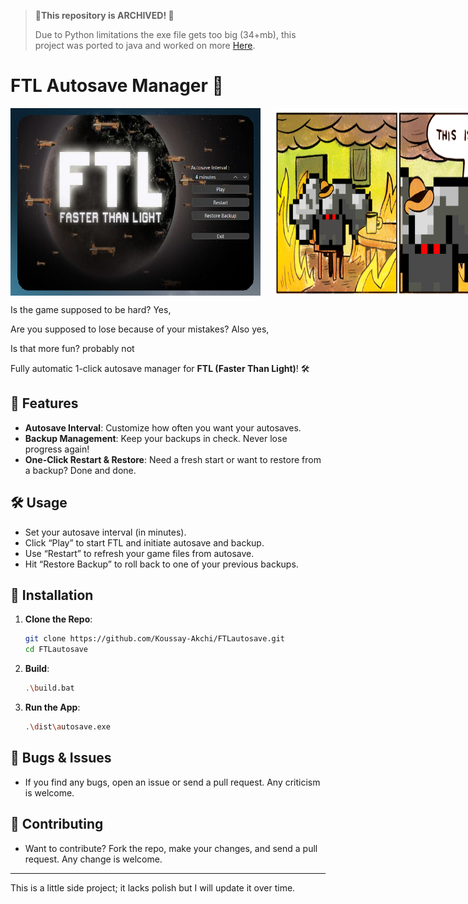 > **🚨This repository is ARCHIVED! 🚨**
>
> Due to Python limitations the exe file gets too big (34+mb), this project was ported to java and worked on more [Here](https://github.com/Koussay-Akchi/FTLautosaveManager).

# FTL Autosave Manager 🚀

<div style="display: flex; gap: 20px;">
    <img src="images/screenshot.png" alt="Image 1" width="400" height="300">
    <img src="images/this_is_fine.png" alt="Image 2" width="400" height="300">
</div>

Is the game supposed to be hard? Yes,

Are you supposed to lose because of your mistakes? Also yes,

Is that more fun? probably not

Fully automatic 1-click autosave manager for **FTL (Faster Than Light)**! 🛠️

## 🚀 Features

- **Autosave Interval**: Customize how often you want your autosaves.
- **Backup Management**: Keep your backups in check. Never lose progress again!
- **One-Click Restart & Restore**: Need a fresh start or want to restore from a backup? Done and done.

## 🛠️ Usage

- Set your autosave interval (in minutes).
- Click “Play” to start FTL and initiate autosave and backup.
- Use “Restart” to refresh your game files from autosave.
- Hit “Restore Backup” to roll back to one of your previous backups.

## 💾 Installation

1. **Clone the Repo**:

    ```bash
    git clone https://github.com/Koussay-Akchi/FTLautosave.git
    cd FTLautosave
    ```

2. **Build**:

    ```bash
    .\build.bat
    ```

3. **Run the App**:

    ```bash
    .\dist\autosave.exe
    ```

## 🐛 Bugs & Issues

- If you find any bugs, open an issue or send a pull request. Any criticism is welcome.

## 🌟 Contributing

- Want to contribute? Fork the repo, make your changes, and send a pull request. Any change is welcome.

---

This is a little side project; it lacks polish but I will update it over time.
